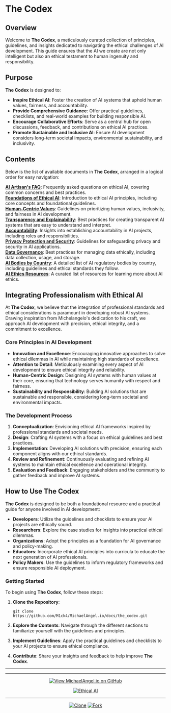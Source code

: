 # The Codex

## Overview

Welcome to **The Codex**, a meticulously curated collection of principles, guidelines, and insights dedicated to navigating the ethical challenges of AI development. 
This guide ensures that the AI we create are not only intelligent but also an ethical testament to human ingenuity and responsibility.

## Purpose

**The Codex** is designed to:
- **Inspire Ethical AI**: Foster the creation of AI systems that uphold human values, fairness, and accountability.
- **Provide Comprehensive Guidance**: Offer practical guidelines, checklists, and real-world examples for building responsible AI.
- **Encourage Collaborative Efforts**: Serve as a central hub for open discussions, feedback, and contributions on ethical AI practices.
- **Promote Sustainable and Inclusive AI**: Ensure AI development considers long-term societal impacts, environmental sustainability, and inclusivity.

## Contents

Below is the list of available documents in **The Codex**, arranged in a logical order for easy navigation:

**[AI Artisan's FAQ](./AI_Artisians_FAQ.md)**: Frequently asked questions on ethical AI, covering common concerns and best practices.  
**[Foundations of Ethical AI](./Foundations_of_Ethical_AI.md)**: Introduction to ethical AI principles, including core concepts and foundational guidelines.    
**[Human-Centric Values](./Human-Centric_Values.md)**: Guidelines on prioritizing human values, inclusivity, and fairness in AI development.    
**[Transparency and Explainability](./Transparency_and_Explainability.md)**: Best practices for creating transparent AI systems that are easy to understand and interpret.  
**[Accountability](./Accountability.md)**: Insights into establishing accountability in AI projects, including roles and responsibilities.  
**[Privacy Protection and Security](./Privacy_Protection_and_Security.md)**: Guidelines for safeguarding privacy and security in AI applications.  
**[Data Governance](./Data_Governance.md)**: Best practices for managing data ethically, including data collection, usage, and storage.    
**[AI Bodies by Country](./AI_Bodies_by_Country.md)**: A detailed list of AI regulatory bodies by country, including guidelines and ethical standards they follow.  
**[AI Ethics Resources](./AI_Ethics_Resources.md)**: A curated list of resources for learning more about AI ethics. 


## Integrating Professionalism with Ethical AI

At **The Codex**, we believe that the integration of professional standards and ethical considerations is paramount in developing robust AI systems. Drawing inspiration from Michelangelo's dedication to his craft, we approach AI development with precision, ethical integrity, and a commitment to excellence.

### Core Principles in AI Development

- **Innovation and Excellence**: Encouraging innovative approaches to solve ethical dilemmas in AI while maintaining high standards of excellence.
- **Attention to Detail**: Meticulously examining every aspect of AI development to ensure ethical integrity and reliability.
- **Human-Centric Design**: Designing AI systems with human values at their core, ensuring that technology serves humanity with respect and fairness.
- **Sustainability and Responsibility**: Building AI solutions that are sustainable and responsible, considering long-term societal and environmental impacts.

### The Development Process

1. **Conceptualization**: Envisioning ethical AI frameworks inspired by professional standards and societal needs.
2. **Design**: Crafting AI systems with a focus on ethical guidelines and best practices.
3. **Implementation**: Developing AI solutions with precision, ensuring each component aligns with our ethical standards.
4. **Review and Refinement**: Continuously evaluating and refining AI systems to maintain ethical excellence and operational integrity.
5. **Evaluation and Feedback**: Engaging stakeholders and the community to gather feedback and improve AI systems.

## How to Use The Codex

**The Codex** is designed to be both a foundational resource and a practical guide for anyone involved in AI development:
- **Developers**: Utilize the guidelines and checklists to ensure your AI projects are ethically sound.
- **Researchers**: Explore the case studies for insights into practical ethical dilemmas.
- **Organizations**: Adopt the principles as a foundation for AI governance and policy-making.
- **Educators**: Incorporate ethical AI principles into curricula to educate the next generation of AI professionals.
- **Policy Makers**: Use the guidelines to inform regulatory frameworks and ensure responsible AI deployment.

### Getting Started

To begin using **The Codex**, follow these steps:
1. **Clone the Repository**: 
   
       git clone https://github.com/M1ck4/MichaelAngel.io/docs/the_codex.git
 
2. **Explore the Contents**: Navigate through the different sections to familiarize yourself with the guidelines and principles.
3. **Implement Guidelines**: Apply the practical guidelines and checklists to your AI projects to ensure ethical compliance.
4. **Contribute**: Share your insights and feedback to help improve **The Codex**.

---

<div align="center">

---

[![View MichaelAngel.io on GitHub](https://img.shields.io/badge/GitHub-View%20MichaelAngel.io-blue?logo=github)](https://github.com/M1ck4/MichaelAngel.io)

[![Ethical AI](https://img.shields.io/badge/Ethical%20AI-Priority-orange.svg)](https://github.com/M1ck4/MichaelAngel.io/blob/main/docs/the_codex/AI_Artisians_FAQ.md) 

---

[![Clone](https://img.shields.io/badge/Clone-GitHub-blue?logo=github&style=flat-square)](https://github.com/M1ck4/MichaelAngel.io.git)
[![Fork](https://img.shields.io/badge/Fork-GitHub-blue?logo=github&style=flat-square)](https://github.com/M1ck4/MichaelAngel.io/fork)
</div>

